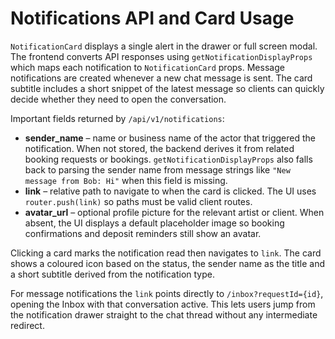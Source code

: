 # Notifications API and Card Usage

`NotificationCard` displays a single alert in the drawer or full screen modal.
The frontend converts API responses using `getNotificationDisplayProps` which
maps each notification to `NotificationCard` props. Message notifications are
created whenever a new chat message is sent. The card subtitle includes a short
snippet of the latest message so clients can quickly decide whether they need to
open the conversation.

Important fields returned by `/api/v1/notifications`:

- **sender_name** – name or business name of the actor that triggered the
  notification. When not stored, the backend derives it from related booking
  requests or bookings. `getNotificationDisplayProps` also falls back to parsing
  the sender name from message strings like `"New message from Bob: Hi"` when
  this field is missing.
- **link** – relative path to navigate to when the card is clicked. The UI uses
  `router.push(link)` so paths must be valid client routes.
- **avatar_url** – optional profile picture for the relevant artist or client.
  When absent, the UI displays a default placeholder image so booking
  confirmations and deposit reminders still show an avatar.

Clicking a card marks the notification read then navigates to `link`. The card
shows a coloured icon based on the status, the sender name as the title and a
short subtitle derived from the notification type.

For message notifications the `link` points directly to
`/inbox?requestId={id}`, opening the Inbox with that conversation active.
This lets users jump from the notification drawer straight to the chat thread
without any intermediate redirect.
